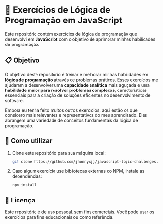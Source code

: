 # 🚀 Exercícios de Lógica de Programação em JavaScript

Este repositório contém exercícios de lógica de programação que desenvolvi em **JavaScript** com o objetivo de aprimorar minhas habilidades de programação.

## 📋 Objetivo

O objetivo deste repositório é treinar e melhorar minhas habilidades em **lógica de programação** através de problemas práticos. Esses exercícios me ajudaram a desenvolver uma **capacidade analítica** mais aguçada e uma **habilidade maior para resolver problemas complexos**, características essenciais para a criação de soluções eficientes no desenvolvimento de software.

Embora eu tenha feito muitos outros exercícios, aqui estão os que considero mais relevantes e representativos do meu aprendizado. Eles abrangem uma variedade de conceitos fundamentais da lógica de programação.

## 🧠 Como utilizar

1. Clone este repositório para sua máquina local:

   ```bash
   git clone https://github.com/jhonnyxjj/javascript-logic-challenges.git
   ```
2. Caso algum exercício use bibliotecas externas do NPM, instale as dependências:
   ```
   npm install
   ```
  ## 📜 Licença
Este repositório é de uso pessoal, sem fins comerciais. Você pode usar os exercícios para fins educacionais ou como referência.


